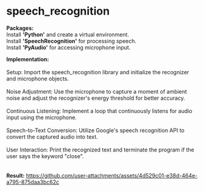 # speech_recognition

 **Packages:**
 <br>Install **'Python'** and create a virtual environment.
 <br>Install **'SpeechRecognition'** for processing speech.
 <br>Install **'PyAudio'** for accessing microphone input.

**Implementation:**<br>
<br>Setup: Import the speech_recognition library and initialize the recognizer and microphone objects.<br>
<br>Noise Adjustment: Use the microphone to capture a moment of ambient noise and adjust the recognizer's energy threshold for better accuracy.<br>
<br>Continuous Listening: Implement a loop that continuously listens for audio input using the microphone.<br>
<br>Speech-to-Text Conversion: Utilize Google's speech recognition API to convert the captured audio into text.<br>
<br>User Interaction: Print the recognized text and terminate the program if the user says the keyword "close".<br>
<br>
<br>
**Result:**
https://github.com/user-attachments/assets/4d529c01-e38d-464e-a795-875daa3bc62c
